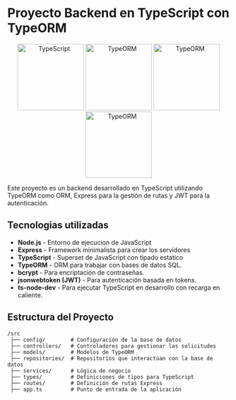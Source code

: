# Proyecto Backend en TypeScript con TypeORM
<p align="center">
  <img src="https://raw.githubusercontent.com/remojansen/logo.ts/master/ts.png" alt="TypeScript" width="150" />
  <img src="https://avatars.githubusercontent.com/u/20165699?s=200&v=4" alt="TypeORM" width="150" />
  <img src="https://www.angularminds.com/tech-logos/nodejs-logo.svg" alt="TypeORM" width="150" />
  <img src="https://seeklogo.com/images/J/jwt-logo-11B708E375-seeklogo.com.png" alt="TypeORM" width="150" />
</p>

Este proyecto es un backend desarrollado en TypeScript utilizando TypeORM como ORM, Express para la gestión de rutas y JWT para la autenticación.

## Tecnologias utilizadas

- **Node.js** - Entorno de ejecucion de JavaScript
- **Express** - Framework minimalista para crear los servidores
- **TypeScript** - Superset de JavaScript con tipado estatico
- **TypeORM** - ORM para trabajar con bases de datos SQL.
- **bcrypt** - Para encriptación de contraseñas.
- **jsonwebtoken (JWT)** - Para autenticación basada en tokens.
- **ts-node-dev** - Para ejecutar TypeScript en desarrollo con recarga en caliente.

## Estructura del Proyecto

```
/src
 ├── config/        # Configuración de la base de datos
 ├── controllers/   # Controladores para gestionar las solicitudes
 ├── models/        # Modelos de TypeORM
 ├── repositories/  # Repositorios que interactúan con la base de datos
 ├── services/      # Lógica de negocio
 ├── types/         # Definiciones de tipos para TypeScript
 ├── routes/        # Definición de rutas Express
 ├── app.ts         # Punto de entrada de la aplicación
```
